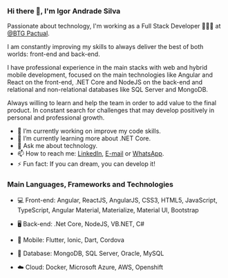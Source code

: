 ### Hi there 👋, I'm Igor Andrade Silva

Passionate about technology, I'm working as a Full Stack Developer 👨🏾‍💻 at [@BTG Pactual](https://www.btgpactual.com/).

I am constantly improving my skills to always deliver the best of both worlds: front-end and back-end.

I have professional experience in the main stacks with web and hybrid mobile development, focused on the main technologies like Angular and React on the front-end, .NET Core and NodeJS on the back-end and relational and non-relational databases like SQL Server and MongoDB.

Always willing to learn and help the team in order to add value to the final product. In constant search for challenges that may develop positively in personal and professional growth.

- 🔭 I’m currently working on improve my code skills.
- 🌱 I’m currently learning more about .NET Core.
- 💬 Ask me about technology.
- 📫 How to reach me: [LinkedIn](https://www.linkedin.com/in/igor-andrade-silva), [E-mail](mailto:igor.andrade1013@gmail.com) or [WhatsApp](https://api.whatsapp.com/send?1=pt_BR&phone=5514981296333).
- ⚡ Fun fact: If you can dream, you can develop it!

### Main Languages, Frameworks and Technologies

- 💻 Front-end:
  Angular, ReactJS, AngularJS,
  CSS3, HTML5, JavaScript, TypeScript,
  Angular Material, Materialize, Material UI, Bootstrap

- 🖥️ Back-end:
  .Net Core, NodeJS, VB.NET, C#

- 📱 Mobile:
  Flutter, Ionic, Dart, Cordova

- 💾 Database:
  MongoDB, SQL Server, Oracle, MySQL

- ☁️ Cloud:
  Docker, Microsoft Azure, AWS, Openshift
